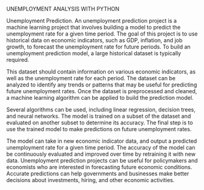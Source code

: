 UNEMPLOYMENT ANALYSIS WITH PYTHON

Unemployment Prediction. An unemployment prediction project is a machine learning project that involves building a model to predict the unemployment rate for a given time period. The goal of this project is to use historical data on economic indicators, such as GDP, inflation, and job growth, to forecast the unemployment rate for future periods. To build an unemployment prediction model, a large historical dataset is typically required.

This dataset should contain information on various economic indicators, as well as the unemployment rate for each period. The dataset can be analyzed to identify any trends or patterns that may be useful for predicting future unemployment rates. Once the dataset is preprocessed and cleaned, a machine learning algorithm can be applied to build the prediction model.

Several algorithms can be used, including linear regression, decision trees, and neural networks. The model is trained on a subset of the dataset and evaluated on another subset to determine its accuracy. The final step is to use the trained model to make predictions on future unemployment rates.

The model can take in new economic indicator data, and output a predicted unemployment rate for a given time period. The accuracy of the model can be continuously evaluated and improved over time by retraining it with new data. Unemployment prediction projects can be useful for policymakers and economists who are interested in forecasting future economic conditions. Accurate predictions can help governments and businesses make better decisions about investments, hiring, and other economic activities.
